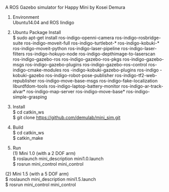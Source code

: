 A ROS Gazebo simulator for Happy Mini by Kosei Demura

1. Environment  
  Ubuntu14.04 and ROS Iindigo

2. Ubuntu Package Install  
  $ sudo apt-get install ros-indigo-openni-camera ros-indigo-rosbridge-suite ros-indigo-moveit-full ros-indigo-turtlebot-* ros-indigo-kobuki-* ros-indigo-moveit-python ros-indigo-laser-pipeline ros-indigo-laser-filters ros-indigo-hokuyo-node ros-indigo-depthimage-to-laserscan ros-indigo-gazebo-ros ros-indigo-gazebo-ros-pkgs ros-indigo-gazebo-msgs ros-indigo-gazebo-plugins 
   ros-indigo-gazebo-ros-control ros-indigo-cmake-modules ros -indigo-kobuki-gazebo-plugins ros-indigo -kobuki-gazebo ros-indigo-robot-pose-publisher ros-indigo-tf2-web-republisher ros-indigo-move-base-msgs ros-indigo-fake-localization liburdfdom-tools ros-indigo-laptop-battery-monitor ros-indigo-ar-track-alvar* ros-indigo-map-server ros-indigo-move-base* ros-indigo-simple-grasping 

3. Install  
  $ cd catkin_ws  
  $ git clone https://github.com/demulab/mini_sim.git

4. Build  
  $ cd catkin_ws  
  $ catkin_make  

5. Run  
(1) Mini 1.0 (with a 2 DOF arm)  
  $ roslaunch mini_description mini1.0.launch  
  $ rosrun mini_control mini_control  

(2) Mini 1.5 (with a 5 DOF arm)  
  $ roslaunch mini_description mini1.5.launch  
  $ rosrun mini_control mini_control  

